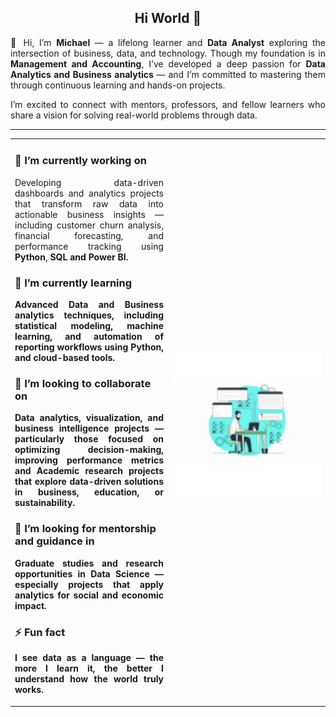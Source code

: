 <h2 align="center">Hi World 👋</h2>

<p align="justify">
👋 Hi, I’m <b>Michael</b> — a lifelong learner and <b>Data Analyst</b> exploring the intersection of business, data, and technology.  
Though my foundation is in <b>Management and Accounting</b>, I’ve developed a deep passion for <b>Data Analytics and Business analytics </b> — and I’m committed to mastering them through continuous learning and hands-on projects.  
</p>

<p align="justify">
I’m excited to connect with mentors, professors, and fellow learners who share a vision for solving real-world problems through data.
</p>

<hr>

<p align="justify">

<table>
<tr>
<td width="50%" valign="top">

<h3>🔭 I’m currently working on</h3>
<p align="justify">
Developing data-driven dashboards and analytics projects that transform raw data into actionable business insights — including customer churn analysis, financial forecasting, and performance tracking using <b>Python</b>, <b>SQL<b> and <b>Power BI</b>.
</p>

<h3>🌱 I’m currently learning</h3>
<p align="justify">
Advanced <b>Data and Business analytics techniques</b>, including <b>statistical modeling</b>, <b>machine learning</b>, and <b>automation of reporting workflows using <b>Python</b>,  and <b>cloud-based tools</b>.
</p>

<h3>👯 I’m looking to collaborate on</h3>
<p align="justify">
Data analytics, visualization, and business intelligence projects — particularly those focused on optimizing decision-making, improving performance metrics and Academic research projects that explore data-driven solutions in <b>business, education, or sustainability</b>.
</p>

<h3>🤝 I’m looking for mentorship and guidance in</h3>
<p align="justify">
<b>Graduate studies and research opportunities</b> in Data Science — especially projects that apply analytics for <b>social and economic impact</b>.
</p>

<h3>⚡ Fun fact</h3>
<p align="justify">
I see data as a language — the more I learn it, the better I understand how the world truly works.
</p>

</td>

<td width="50%" align="center" valign="middle">

<img src="./Profile.gif" alt="Profile GIF" width="450">

</td>
</tr>
</table>

